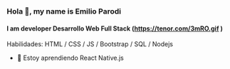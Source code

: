 ### Hola 👋, my name is Emilio Parodi
#### I am developer Desarrollo Web Full Stack (https://tenor.com/3mRO.gif )


Habilidades:  HTML / CSS / JS / Bootstrap / SQL / Nodejs

- 🌱 Estoy aprendiendo React Native.js 








